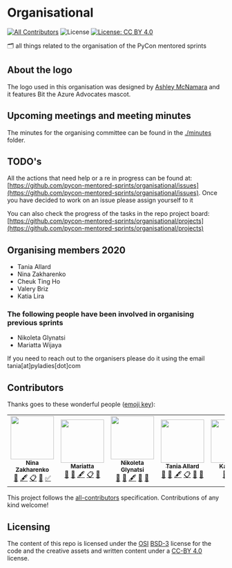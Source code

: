 # Organisational
[![All Contributors](https://img.shields.io/badge/all_contributors-4-orange.svg?style=flat-square)](#contributors)
![License](https://img.shields.io/badge/License-BSD%203--Clause-gray.svg?colorA=2D2A56&colorB=7A76C2&style=flat.svg)
[![License: CC BY 4.0](https://img.shields.io/badge/License-CC%20BY%204.0-lightgrey.svg?colorA=2D2A56&colorB=FF6F91&style=flat.svg)](https://creativecommons.org/licenses/by/4.0/)

🗂 all things related to the organisation of the PyCon mentored sprints

## About the logo
The logo used in this organisation was designed by [Ashley McNamara](https://twitter.com/ashleymcnamara) and it features Bit the Azure Advocates mascot.

## Upcoming meetings and meeting minutes

The minutes for the organising committee can be found in the [./minutes](./minutes) folder.

## TODO's

All the actions that need help or a re in progress can be found at: [https://github.com/pycon-mentored-sprints/organisational/issues](https://github.com/pycon-mentored-sprints/organisational/issues).
Once you have decided to work on an issue please assign yourself to it

You can also check the progress of the tasks in the repo project board: [https://github.com/pycon-mentored-sprints/organisational/projects](https://github.com/pycon-mentored-sprints/organisational/projects)

## Organising members 2020

- Tania Allard
- Nina Zakharenko
- Cheuk Ting Ho
- Valery Briz
- Katia Lira

### The following people have been involved in organising previous sprints

- Nikoleta Glynatsi
- Mariatta Wijaya

If you need to reach out to the organisers please do it using the email tania[at]pyladies[dot]com

## Contributors

Thanks goes to these wonderful people ([emoji key](https://allcontributors.org/docs/en/emoji-key)):

<!-- ALL-CONTRIBUTORS-LIST:START - Do not remove or modify this section -->
<!-- prettier-ignore-start -->
<!-- markdownlint-disable -->
<table>
  <tr>
    <td align="center"><a href="http://nnja.io"><img src="https://avatars1.githubusercontent.com/u/2030983?v=4" width="100px;" alt=""/><br /><sub><b>Nina Zakharenko</b></sub></a><br /><a href="#question-nnja" title="Answering Questions">💬</a> <a href="#content-nnja" title="Content">🖋</a> <a href="#eventOrganizing-nnja" title="Event Organizing">📋</a> <a href="#ideas-nnja" title="Ideas, Planning, & Feedback">🤔</a> <a href="#tutorial-nnja" title="Tutorials">✅</a></td>
    <td align="center"><a href="https://mariatta.ca"><img src="https://avatars1.githubusercontent.com/u/5844587?v=4" width="100px;" alt=""/><br /><sub><b>Mariatta</b></sub></a><br /><a href="#question-Mariatta" title="Answering Questions">💬</a> <a href="https://github.com/pycon-mentored-sprints/organisational/commits?author=Mariatta" title="Documentation">📖</a> <a href="#content-Mariatta" title="Content">🖋</a> <a href="#eventOrganizing-Mariatta" title="Event Organizing">📋</a> <a href="#ideas-Mariatta" title="Ideas, Planning, & Feedback">🤔</a></td>
    <td align="center"><a href="https://github.com/Nikoleta-v3"><img src="https://avatars0.githubusercontent.com/u/19708408?v=4" width="100px;" alt=""/><br /><sub><b>Nikoleta Glynatsi</b></sub></a><br /><a href="#question-Nikoleta-v3" title="Answering Questions">💬</a> <a href="https://github.com/pycon-mentored-sprints/organisational/commits?author=Nikoleta-v3" title="Documentation">📖</a> <a href="#content-Nikoleta-v3" title="Content">🖋</a> <a href="https://github.com/pycon-mentored-sprints/organisational/pulls?q=is%3Apr+reviewed-by%3ANikoleta-v3" title="Reviewed Pull Requests">👀</a> <a href="#ideas-Nikoleta-v3" title="Ideas, Planning, & Feedback">🤔</a></td>
    <td align="center"><a href="http://www.bitsandchips.me"><img src="https://avatars3.githubusercontent.com/u/23552331?v=4" width="100px;" alt=""/><br /><sub><b>Tania Allard</b></sub></a><br /><a href="#question-trallard" title="Answering Questions">💬</a> <a href="https://github.com/pycon-mentored-sprints/organisational/commits?author=trallard" title="Documentation">📖</a> <a href="#content-trallard" title="Content">🖋</a> <a href="#eventOrganizing-trallard" title="Event Organizing">📋</a> <a href="#ideas-trallard" title="Ideas, Planning, & Feedback">🤔</a> <a href="#projectManagement-trallard" title="Project Management">📆</a></td>
    <td align="center"><a href="https://github.com/katialira"><img src="https://avatars3.githubusercontent.com/u/8711200?v=4" width="100px;" alt=""/><br /><sub><b>Katia Lira</b></sub></a><br /><a href="#question-katialira" title="Answering Questions">💬</a> <a href="#eventOrganizing-katialira" title="Event Organizing">📋</a> <a href="#ideas-katialira" title="Ideas, Planning, & Feedback">🤔</a></td>
  </tr>
</table>

<!-- markdownlint-enable -->
<!-- prettier-ignore-end -->
<!-- ALL-CONTRIBUTORS-LIST:END -->

This project follows the [all-contributors](https://github.com/all-contributors/all-contributors) specification. Contributions of any kind welcome!

## Licensing

The content of this repo is licensed under the [OSI](https://opensource.org/osd) [BSD-3](https://opensource.org/licenses/BSD-3-Clause) license for the code and the creative assets and written content under a [CC-BY 4.0](https://creativecommons.org/licenses/by/4.0/) license. 